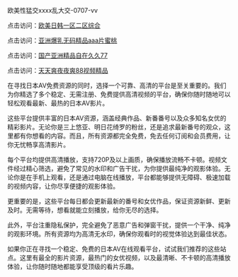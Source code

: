 
欧美性猛交xxxx乱大交-0707-vv


点击访问：<a href="https://rtj-3zo.pages.dev/">欧美日韩一区二区综合</a>

点击访问：<a href="https://gsd-agv.pages.dev/">亚洲爆乳无码精品aaa片蜜桃</a>

点击访问：<a href="https://gda-c7m.pages.dev/">国产亚洲精品自在久久77</a>

点击访问：<a href="https://bsdf-5f5.pages.dev/">天天爽夜夜爽88视频精品</a>

在寻找日本AV免费资源的同时，选择一个可靠、高清的平台是至关重要的。我们为你精选了多个稳定、无需注册、免费提供高清视频的平台，确保你随时随地可以轻松观看最新、最热的日本AV影片。

这些平台提供丰富的日本AV资源，涵盖经典作品、新番番号以及众多知名女优的精彩影片。无论你是三上悠亚、明日花绮罗的粉丝，还是追求最新番号的观众，这里都有你想看的内容。而且，所有资源都完全免费，免去任何订阅和会员费用，让你无忧畅享高清影片。

每个平台均提供高清播放，支持720P及以上画质，确保播放流畅不卡顿。视频文件经过精心筛选，避免了常见的水印和广告干扰，为你提供最纯净的观影体验。无论你是在手机上观看，还是通过电脑在线播放，平台都能够提供无障碍、极速加载的视频内容，让你尽享便捷的观影体验。

更重要的是，这些平台每日都会更新最新的番号和女优作品，保证资源新鲜、更新及时。无需等待，想看就能立刻播放，给你无尽的选择。

此外，平台注重隐私保护，完全避免了恶意广告和弹窗干扰，提供一个干净、纯净的观影环境。所有资源均为高清无水印，确保你观看时的视觉体验达到最佳状态。

如果你正在寻找一个稳定、免费的日本AV在线观看平台，试试我们推荐的这些站点。这里有最全的影片资源，最热门的女优视频，以及最清晰、不卡顿的高清播放体验，让你随时随地都能享受顶级的看片乐趣。


<span style="display:none;">[Canonical link](https://github.com/vv20250707/vv09 ）</span>
